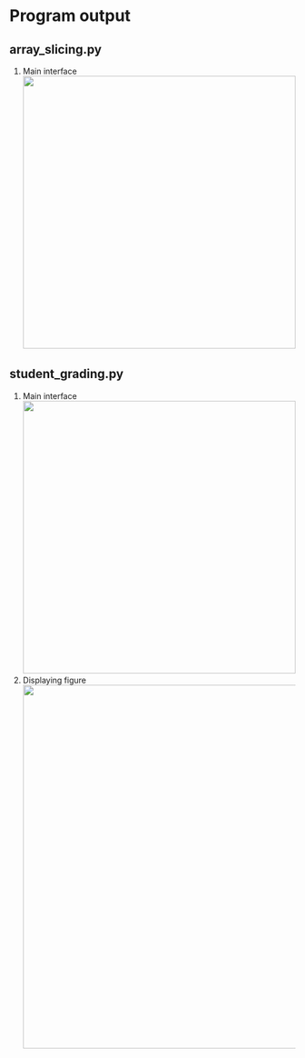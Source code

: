 # Program output

## array_slicing.py

1. Main interface<br><img src="https://github.com/hendraanggrian/IIT-ITM513/raw/assets/assignments/hw7/screenshot1.png" width="480">

<div style="page-break-after: always;"></div>

## student_grading.py

1. Main interface<br><img src="https://github.com/hendraanggrian/IIT-ITM513/raw/assets/assignments/hw7/screenshot2_1.png" width="480">
1. Displaying figure<br><img src="https://github.com/hendraanggrian/IIT-ITM513/raw/assets/assignments/hw7/screenshot2_2.png" width="640">
